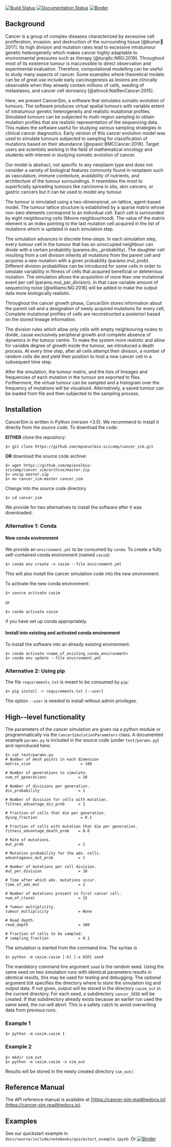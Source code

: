 [![Build Status](https://travis-ci.org/mpievolbio-scicomp/cancer_sim.svg?branch=master)](https://travis-ci.org/mpievolbio-scicomp/cancer_sim)
[![Documentation Status](https://readthedocs.org/projects/cancer-sim/badge/?version=latest)](https://cancer-sim.readthedocs.io/en/latest/?badge=latest)
[![Binder](https://mybinder.org/badge_logo.svg)](https://mybinder.org/v2/gh/mpievolbio-scicomp/cancer_sim/master?filepath=docs%2Fsource%2Finclude%2Fnotebooks%2Fquickstart_example.ipynb)

Background
----------

Cancer is a group of complex diseases characterized by excessive cell proliferation, invasion, and destruction of the surrounding tissue [@kumar:book:2017].  Its high division and mutation rates lead to excessive intratumour genetic heterogeneity which makes cancer highly adaptable to environmental pressures such as therapy [@turajlic:NRG:2019]. Throughout most of its existence tumour is inaccessible to direct observation and experimental evaluation.  Therefore, computational modelling can be useful to study many aspects of cancer. Some examples where theoretical models can be of great use include early carcinogenesis as lesions are clinically observable when they already contain millions of cells, seeding of metastases, and cancer cell dormancy [@altrock:NatRevCancer:2015].


Here, we present CancerSim, a software that simulates somatic evolution of tumours. The software produces virtual spatial tumours with variable extent of intratumour genetic heterogeneity and realistic mutational profiles.  Simulated tumours can be subjected to multi-region sampling to obtain mutation profiles that are realistic representation of the sequencing data. This makes the software useful for studying various sampling strategies in clinical cancer diagnostics.  Early version of this cancer evolution model was used to simulate tumours subjected to sampling for classification of mutations based on their abundance [@opasic:BMCCancer:2019].  Target users are scientists working in the field of mathematical oncology and students with interest in studying somatic evolution of cancer.

Our model is abstract, not specific to any neoplasm type and does not consider a variety of biological features commonly found in neoplasm such as vasculature, immune contexture, availability of nutrients, and architecture of the tumour surroundings.  It resembles the most to superficially spreading tumours like carcinoma in situ, skin cancers, or gastric cancers but it can be used to model any tumour.

The tumour is simulated using a two-dimensional, on-lattice, agent-based model.  The tumour lattice structure is established by a sparse matrix whose non-zero elements correspond to an individual cell.  Each cell is surrounded by eight neighbouring cells (Moore neighbourhood).  The value of the matrix element is an index pointing to the last mutation cell acquired in the list of mutations which is updated in each simulation step.

The simulation advances in discrete time-steps. In each simulation step, every tumour cell in the tumour that has an unoccupied neighbour can divide with a certain probability (params.div__probability).  The daughter cell resulting from a cell division inherits all mutations from the parent cell and acquires a new mutation with a given probability (params.mut_prob).  Different division probabilities can be introduced for some cells in order to simulate variability in fitness of cells that acquired beneficial or deleterious mutation.  The simulation allows the acquisition of more than one mutational event per cell (params.mut_per_division). In that case variable amount of sequencing noise [@williams:NG:2016] will be added to make the output data more biologically realistic.

Throughout the cancer growth phase,  CancerSim stores information about the parent cell and a designation of newly acquired mutations for every cell, Complete mutational profiles of cells are reconstructed a posteriori based on the stored lineage information.

The division rules which allow only cells with empty neighbouring nodes to divide, cause exclusively peripheral growth and complete absence of dynamics in the tumour centre.  To make the system more realistic and allow for variable degree of growth inside the tumour, we introduced a death process.  At every time step, after all cells attempt their division, a number of random cells die and yield their position to host a new cancer cell in a subsequent time step.

After the simulation, the tumour matrix, and the  lists of lineages and frequencies of each mutation in the tumour are exported to files.
Furthermore, the virtual tumour can be sampled and a histogram over the
 frequency of mutations will be visualised. Alternatively, a saved tumour can be loaded from file and then subjected to the sampling process.

## Installation
CancerSim is written in Python (version >3.5). We recommend to install it
directly from the source code. To download the code:

**EITHER** clone the repository:
```
$> git clone https://github.com/mpievolbio-scicomp/cancer_sim.git
```

**OR** download the source code archive:
```
$> wget https://github.com/mpievolbio-scicomp/cancer_sim/archive/master.zip
$> unzip master.zip
$> mv cancer_sim-master cancer_sim
```
Change into the source code directory
```
$> cd cancer_sim
```

We provide for two alternatives to install the software after it was downloaded:
### Alternative 1: Conda
#### New conda environment
We provide an `environment.yml` to be consumed by `conda`. To create a fully
self-contained conda environment (named `casim`):
```
$> conda env create -n casim --file environment.yml
```
This will also install the cancer simulation code into the new environment.

To activate the new conda environment:
```
$> source activate casim
```

or
```
$> conda activate casim
```
if you have set up conda appropriately.



#### Install into existing and activated conda environment

To install the software into an already existing environment:
```
$> conda activate <name_of_existing_conda_environment>
$> conda env update --file environment.yml
```


### Alternative 2: Using pip
The file `requirements.txt` is meant to be consumed by `pip`:
```
$> pip install -r requirements.txt [--user]
```
The option `--user` is needed to install without admin privileges.



High--level functionality
-------------------------
The parameters of the cancer simulation are given via a python module or
programmatically via the ```CancerSimulationParameters``` class. A documented
example `params.py` is included in the source code (under `test/params.py`) and reproduced here:

```
$> cat test/params.py
# Number of mesh points in each dimension
matrix_size                      = 100

# Number of generations to simulate.
num_of_generations              = 20

# Number of divisions per generation.
div_probability                 = 1

# Number of division for cells with mutation.
fittnes_advantage_div_prob      = 1

# Fraction of cells that die per generation.
dying_fraction                   = 0.1

# Fraction of cells with mutation that die per generation.
fitness_advantage_death_prob    = 0.0

# Rate of mutations.
mut_prob                        = 1

# Mutation probability for the adv. cells.
advantageous_mut_prob           = 1

# Number of mutations per cell division.
mut_per_division                = 10

# Time after which adv. mutations occur.
time_of_adv_mut                 = 2

# Number of mutations present in first cancer cell.
num_of_clonal                   = 15

# Tumour multiplicity.
tumour_multiplicity             = None

# Read depth.
read_depth                      = 100

# Fraction of cells to be sampled.
# sampling_fraction             = 0.1
```

The simulation is started from the command line. The syntax is

    $> python -m casim.casim [-h] [-o DIR] seed

 The mandatory command line argument ```seed``` is the
random seed. Using the same seed on two simulation runs with identical
parameters results in identical results, this may be used for testing and
debugging. The optional argument ```DIR``` specifies the directory where to
store the simulation log and output data. If not given, output will be stored
in the directory `casim_out` in the current directory. For each seed, a subdirectory
`cancer_SEED` will be created.  If that subdirectory already exists because an
earlier run used the same seed, the run will abort. This is a safety catch to avoid overwriting data from previous runs.

### Example 1

    $> python -m casim.casim 1

### Example 2

    $> mkdir sim_out
    $> python -m casim.casim -o sim_out

Results will be stored in the newly created directory ```sim_out/```.

Reference Manual
----------------
The API reference manual is available at [https://cancer-sim.readthedocs.io](https://cancer-sim.readthedocs.io).

Examples
--------
See our quickstart example in
`docs/source/include/notebooks/quickstart_example.ipynb`. Or [![Binder](https://mybinder.org/badge_logo.svg)](https://mybinder.org/v2/gh/mpievolbio-scicomp/cancer_sim/master?filepath=docs%2Fsource%2Finclude%2Fnotebooks%2Fquickstart_example.ipynb)

